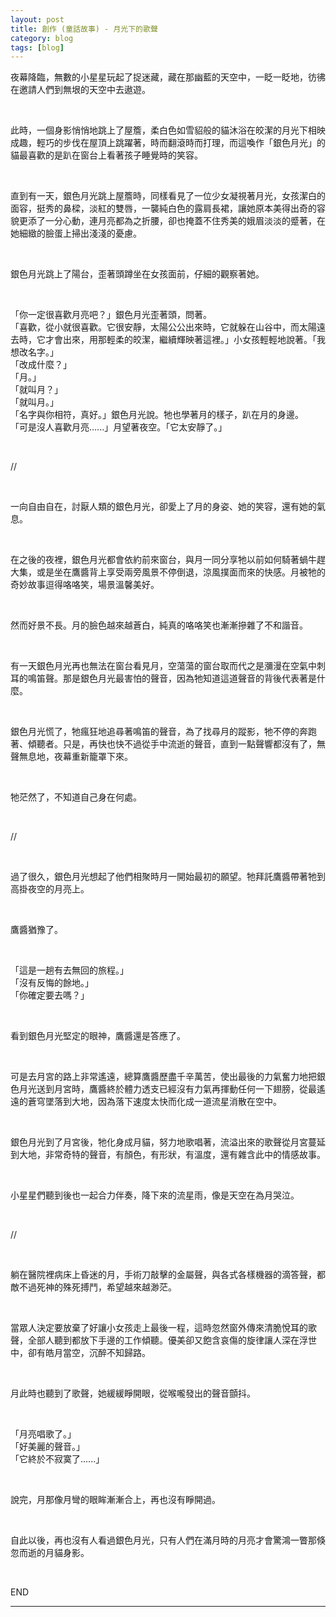 ```yaml
---
layout: post
title: 創作 (童話故事) - 月光下的歌聲
category: blog
tags: [blog]
---
```


夜幕降臨，無數的小星星玩起了捉迷藏，藏在那幽藍的天空中，一眨一眨地，彷彿在邀請人們到無垠的天空中去遨遊。

<br>

此時，一個身影悄悄地跳上了屋簷，柔白色如雪貂般的貓沐浴在皎潔的月光下相映成趣，輕巧的步伐在屋頂上跳躍著，時而翻滾時而打理，而這喚作「銀色月光」的貓最喜歡的是趴在窗台上看著孩子睡覺時的笑容。

<br>

直到有一天，銀色月光跳上屋簷時，同樣看見了一位少女凝視著月光，女孩潔白的面容，挺秀的鼻樑，淡紅的雙唇，一襲純白色的露肩長裙，讓她原本美得出奇的容貌更添了一分心動，連月亮都為之折腰，卻也掩蓋不住秀美的娥眉淡淡的蹙著，在她細緻的臉蛋上掃出淺淺的憂慮。

<br>

銀色月光跳上了陽台，歪著頭蹲坐在女孩面前，仔細的觀察著她。

<br>

「你一定很喜歡月亮吧？」銀色月光歪著頭，問著。<br>
「喜歡，從小就很喜歡。它很安靜，太陽公公出來時，它就躲在山谷中，而太陽遠去時，它才會出來，用那輕柔的皎潔，繼續輝映著這裡。」小女孩輕輕地說著。「我想改名字。」<br>
「改成什麼？」<br>
「月。」<br>
「就叫月？」<br>
「就叫月。」<br>
「名字與你相符，真好。」銀色月光說。牠也學著月的樣子，趴在月的身邊。<br>
「可是沒人喜歡月亮......」月望著夜空。「它太安靜了。」

<br>

//

<br>

一向自由自在，討厭人類的銀色月光，卻愛上了月的身姿、她的笑容，還有她的氣息。

<br>

在之後的夜裡，銀色月光都會依約前來窗台，與月一同分享牠以前如何騎著蝸牛趕大集，或是坐在鷹醬背上享受兩旁風景不停倒退，涼風撲面而來的快感。月被牠的奇妙故事逗得咯咯笑，場景溫馨美好。

<br>

然而好景不長。月的臉色越來越蒼白，純真的咯咯笑也漸漸摻雜了不和諧音。

<br>

有一天銀色月光再也無法在窗台看見月，空蕩蕩的窗台取而代之是瀰漫在空氣中刺耳的鳴笛聲。那是銀色月光最害怕的聲音，因為牠知道這道聲音的背後代表著是什麼。

<br>

銀色月光慌了，牠瘋狂地追尋著鳴笛的聲音，為了找尋月的蹤影，牠不停的奔跑著、傾聽者。只是，再快也快不過從手中流逝的聲音，直到一點聲響都沒有了，無聲無息地，夜幕重新籠罩下來。

<br>

牠茫然了，不知道自己身在何處。

<br>

//

<br>

過了很久，銀色月光想起了他們相聚時月一開始最初的願望。牠拜託鷹醬帶著牠到高掛夜空的月亮上。

<br>

鷹醬猶豫了。

<br>

「這是一趟有去無回的旅程。」<br>
「沒有反悔的餘地。」<br>
「你確定要去嗎？」<br>

<br>

看到銀色月光堅定的眼神，鷹醬還是答應了。

<br>

可是去月宮的路上非常遙遠，總算鷹醬歷盡千辛萬苦，使出最後的力氣奮力地把銀色月光送到月宮時，鷹醬終於體力透支已經沒有力氣再揮動任何一下翅膀，從最遙遠的蒼穹墜落到大地，因為落下速度太快而化成一道流星消散在空中。

<br>

銀色月光到了月宮後，牠化身成月貓，努力地歌唱著，流溢出來的歌聲從月宮蔓延到大地，非常奇特的聲音，有顏色，有形狀，有溫度，還有雜含此中的情感故事。

<br>

小星星們聽到後也一起合力伴奏，降下來的流星雨，像是天空在為月哭泣。

<br>

//

<br>

躺在醫院裡病床上昏迷的月，手術刀敲擊的金屬聲，與各式各樣機器的滴答聲，都敵不過死神的殊死搏鬥，希望越來越渺茫。

<br>

當眾人決定要放棄了好讓小女孩走上最後一程，這時忽然窗外傳來清脆悅耳的歌聲，全部人聽到都放下手邊的工作傾聽。優美卻又飽含哀傷的旋律讓人深在浮世中，卻有皓月當空，沉醉不知歸路。

<br>

月此時也聽到了歌聲，她緩緩睜開眼，從喉嚨發出的聲音顫抖。

<br>

「月亮唱歌了。」<br>
「好美麗的聲音。」<br>
「它終於不寂寞了......」<br>

<br>

說完，月那像月彎的眼眸漸漸合上，再也沒有睜開過。

<br>

自此以後，再也沒有人看過銀色月光，只有人們在滿月時的月亮才會驚鴻一瞥那倏忽而逝的月貓身影。

<br>

END

---
